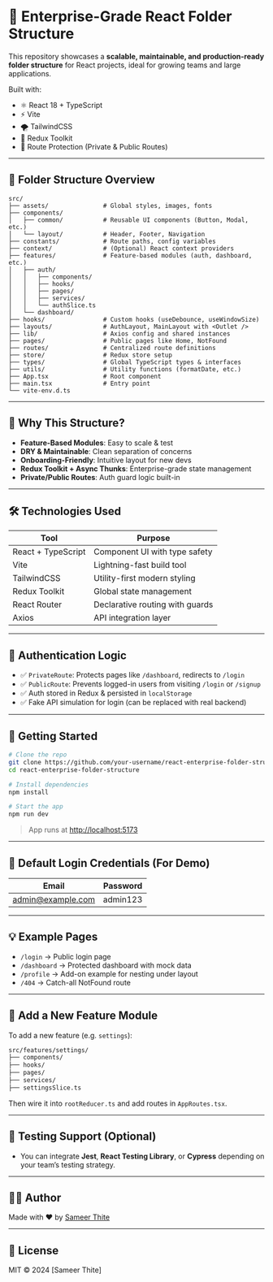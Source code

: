 
# 🚀 Enterprise-Grade React Folder Structure

This repository showcases a **scalable, maintainable, and production-ready folder structure** for React projects, ideal for growing teams and large applications.

Built with:
- ⚛️ React 18 + TypeScript
- ⚡ Vite
- 🌪️ TailwindCSS
- 🎯 Redux Toolkit
- 🔐 Route Protection (Private & Public Routes)

---

## 📁 Folder Structure Overview

```
src/
├── assets/               # Global styles, images, fonts
├── components/
│   ├── common/           # Reusable UI components (Button, Modal, etc.)
│   └── layout/           # Header, Footer, Navigation
├── constants/            # Route paths, config variables
├── context/              # (Optional) React context providers
├── features/             # Feature-based modules (auth, dashboard, etc.)
│   ├── auth/
│   │   ├── components/
│   │   ├── hooks/
│   │   ├── pages/
│   │   ├── services/
│   │   └── authSlice.ts
│   └── dashboard/
├── hooks/                # Custom hooks (useDebounce, useWindowSize)
├── layouts/              # AuthLayout, MainLayout with <Outlet />
├── lib/                  # Axios config and shared instances
├── pages/                # Public pages like Home, NotFound
├── routes/               # Centralized route definitions
├── store/                # Redux store setup
├── types/                # Global TypeScript types & interfaces
├── utils/                # Utility functions (formatDate, etc.)
├── App.tsx               # Root component
├── main.tsx              # Entry point
└── vite-env.d.ts
```

---

## 🧠 Why This Structure?

- **Feature-Based Modules**: Easy to scale & test
- **DRY & Maintainable**: Clean separation of concerns
- **Onboarding-Friendly**: Intuitive layout for new devs
- **Redux Toolkit + Async Thunks**: Enterprise-grade state management
- **Private/Public Routes**: Auth guard logic built-in

---

## 🛠️ Technologies Used

| Tool               | Purpose                              |
|--------------------|--------------------------------------|
| React + TypeScript | Component UI with type safety        |
| Vite               | Lightning-fast build tool            |
| TailwindCSS        | Utility-first modern styling         |
| Redux Toolkit      | Global state management              |
| React Router       | Declarative routing with guards      |
| Axios              | API integration layer                |

---

## 🔐 Authentication Logic

- ✅ `PrivateRoute`: Protects pages like `/dashboard`, redirects to `/login`
- ✅ `PublicRoute`: Prevents logged-in users from visiting `/login` or `/signup`
- ✅ Auth stored in Redux & persisted in `localStorage`
- ✅ Fake API simulation for login (can be replaced with real backend)

---

## 🚦 Getting Started

```bash
# Clone the repo
git clone https://github.com/your-username/react-enterprise-folder-structure.git
cd react-enterprise-folder-structure

# Install dependencies
npm install

# Start the app
npm run dev
```

> App runs at [http://localhost:5173](http://localhost:5173)

---

## 🔐 Default Login Credentials (For Demo)

| Email              | Password    |
|-------------------|-------------|
| admin@example.com | admin123    |

---

## 💡 Example Pages

- `/login` → Public login page
- `/dashboard` → Protected dashboard with mock data
- `/profile` → Add-on example for nesting under layout
- `/404` → Catch-all NotFound route

---

## 📂 Add a New Feature Module

To add a new feature (e.g. `settings`):
```bash
src/features/settings/
├── components/
├── hooks/
├── pages/
├── services/
├── settingsSlice.ts
```

Then wire it into `rootReducer.ts` and add routes in `AppRoutes.tsx`.

---

## 🧪 Testing Support (Optional)

- You can integrate **Jest**, **React Testing Library**, or **Cypress** depending on your team’s testing strategy.

---

## 👨‍💻 Author

Made with ❤️ by [Sameer Thite](https://github.com/TheJavaScriptDojoOfficial)

---

## 📄 License

MIT © 2024 [Sameer Thite]
